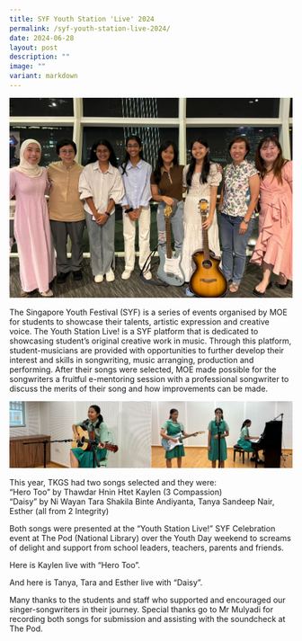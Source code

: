```yaml
---
title: SYF Youth Station 'Live' 2024
permalink: /syf-youth-station-live-2024/
date: 2024-06-28
layout: post
description: ""
image: ""
variant: markdown
---
```

<img src="/images/Sparkling_Moment/2024/YS_hero2.jpg">

<p>The Singapore Youth Festival (SYF) is a series of events organised by MOE for students to showcase their talents, artistic expression and creative voice. The Youth Station Live! is a SYF platform that is dedicated to showcasing student’s original creative work in music. Through this platform, student-musicians are provided with opportunities to further develop their interest and skills in songwriting, music arranging, production and performing. After their songs were selected, MOE made possible for the songwriters a fruitful e-mentoring session with a professional songwriter to discuss the merits of their song and how improvements can be made. </p>
<img src="/images/Sparkling_Moment/2024/YS_bts1.png">

<p>This year, TKGS had two songs selected and they were:<br>
“Hero Too” by Thawdar Hnin Htet Kaylen (3 Compassion)  <br>
“Daisy” by Ni Wayan Tara Shakila Binte Andiyanta, Tanya Sandeep Nair, Esther (all from 2 Integrity)<br></p>
<p>Both songs were presented at the “Youth Station Live!” SYF Celebration event at The Pod (National Library) over the Youth Day weekend to screams of delight and support from school leaders, teachers, parents and friends.</p>
<p>Here is Kaylen live with “Hero Too”.</p>

<p>And here is Tanya, Tara and Esther live with “Daisy”.</p>
<p>Many thanks to the students and staff who supported and encouraged our singer-songwriters in their journey. Special thanks go to Mr Mulyadi for recording both songs for submission and assisting with the soundcheck at The Pod.</p>